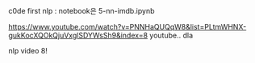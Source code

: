 c0de first nlp : notebook은 5-nn-imdb.ipynb

https://www.youtube.com/watch?v=PNNHaQUQqW8&list=PLtmWHNX-gukKocXQOkQjuVxglSDYWsSh9&index=8 youtube..
dla

nlp video 8!